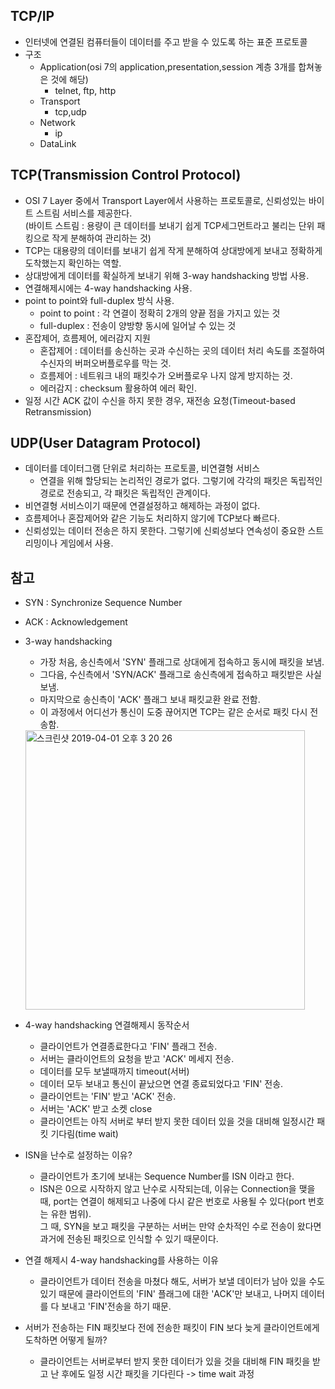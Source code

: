 ## TCP/IP
  * 인터넷에 연결된 컴퓨터들이 데이터를 주고 받을 수 있도록 하는 표준 프로토콜
  * 구조
    - Application(osi 7의 application,presentation,session 계층 3개를 합쳐놓은 것에 해당)
      + telnet, ftp, http
    - Transport
      + tcp,udp
    - Network
      + ip
    - DataLink
  
## TCP(Transmission Control Protocol)
  * OSI 7 Layer 중에서 Transport Layer에서 사용하는 프로토콜로, 신뢰성있는 바이트 스트림 서비스를 제공한다.  
    (바이트 스트림 : 용량이 큰 데이터를 보내기 쉽게 TCP세그먼트라고 불리는 단위 패킹으로 작게 분해하여 관리하는 것)
  * TCP는 대용량의 데이터를 보내기 쉽게 작게 분해하여 상대방에게 보내고 정확하게 도착했는지 확인하는 역할.
  * 상대방에게 데이터를 확실하게 보내기 위해 3-way handshacking 방법 사용.
  * 연결해제시에는 4-way handshacking 사용.
  * point to point와 full-duplex 방식 사용. 
    - point to point : 각 연결이 정확히 2개의 양끝 점을 가지고 있는 것
    - full-duplex : 전송이 양방향 동시에 일어날 수 있는 것
  * 혼잡제어, 흐름제어, 에러감지 지원
    - 혼잡제어 : 데이터를 송신하는 곳과 수신하는 곳의 데이터 처리 속도를 조절하여 수신자의 버퍼오버플로우를 막는 것.
    - 흐름제어 : 네트워크 내의 패킷수가 오버플로우 나지 않게 방지하는 것.
    - 에러감지 : checksum 활용하여 에러 확인.
  * 일정 시간 ACK 값이 수신을 하지 못한 경우, 재전송 요청(Timeout-based Retransmission)
## UDP(User Datagram Protocol)
  * 데이터를 데이터그램 단위로 처리하는 프로토콜, 비연결형 서비스
    - 연결을 위해 할당되는 논리적인 경로가 없다. 그렇기에 각각의 패킷은 독립적인 경로로 전송되고, 각 패킷은 독립적인 관계이다.
  * 비연결형 서비스이기 때문에 연결설정하고 해제하는 과정이 없다.
  * 흐름제어나 혼잡제어와 같은 기능도 처리하지 않기에 TCP보다 빠르다.
  * 신뢰성있는 데이터 전송은 하지 못한다. 그렇기에 신뢰성보다 연속성이 중요한 스트리밍이나 게임에서 사용.
  
## 참고
  * SYN : Synchronize Sequence Number
  * ACK : Acknowledgement
  * 3-way handshacking
    - 가장 처음, 송신측에서 'SYN' 플래그로 상대에게 접속하고 동시에 패킷을 보냄.
    - 그다음, 수신측에서 'SYN/ACK' 플래그로 송신측에게 접속하고 패킷받은 사실 보냄.
    - 마지막으로 송신측이 'ACK' 플래그 보내 패킷교환 완료 전함.
    - 이 과정에서 어디선가 통신이 도중 끊어지면 TCP는 같은 순서로 패킷 다시 전송함.
    <img width="447" alt="스크린샷 2019-04-01 오후 3 20 26" src="https://user-images.githubusercontent.com/21151247/55307196-c4304680-5491-11e9-9213-a36380801b46.png">

  * 4-way handshacking 연결해제시 동작순서
    - 클라이언트가 연결종료한다고 'FIN' 플래그 전송.
    - 서버는 클라이언트의 요청을 받고 'ACK' 메세지 전송.
    - 데이터를 모두 보낼때까지 timeout(서버)
    - 데이터 모두 보내고 통신이 끝났으면 연결 종료되었다고 'FIN' 전송.
    - 클라이언트는 'FIN' 받고 'ACK' 전송.
    - 서버는 'ACK' 받고 소켓 close
    - 클라이언트는 아직 서버로 부터 받지 못한 데이터 있을 것을 대비해 일정시간 패킷 기다림(time wait)

  * ISN을 난수로 설정하는 이유?
    - 클라이언트가 초기에 보내는 Sequence Number를 ISN 이라고 한다. 
    - ISN은 0으로 시작하지 않고 난수로 시작되는데, 이유는 Connection을 맺을 때, port는 연결이 해제되고 나중에 다시 같은 번호로 사용될 수 있다(port 번호는 유한 범위).  
      그 때, SYN을 보고 패킷을 구분하는 서버는 만약 순차적인 수로 전송이 왔다면 과거에 전송된 패킷으로 인식할 수 있기 때문이다.

  * 연결 해제시 4-way handshacking를 사용하는 이유
    - 클라이언트가 데이터 전송을 마쳤다 해도, 서버가 보낼 데이터가 남아 있을 수도 있기 때문에 클라이언트의 'FIN' 플래그에 대한 'ACK'만 보내고,
     나머지 데이터를 다 보내고 'FIN'전송을 하기 때문.
  * 서버가 전송하는 FIN 패킷보다 전에 전송한 패킷이 FIN 보다 늦게 클라이언트에게 도착하면 어떻게 될까?
    - 클라이언트는 서버로부터 받지 못한 데이터가 있을 것을 대비해 FIN 패킷을 받고 난 후에도 일정 시간 패킷을 기다린다 -> time wait 과정


      
  
